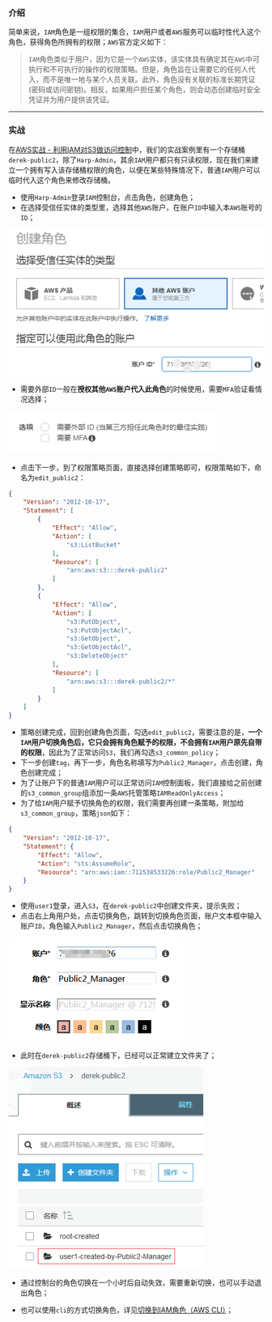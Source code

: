 ### **介绍**

简单来说，`IAM`角色是一组权限的集合，`IAM`用户或者`AWS`服务可以临时性代入这个角色，获得角色所拥有的权限；`AWS`官方定义如下：

> `IAM`角色类似于用户，因为它是一个`AWS`实体，该实体具有确定其在`AWS`中可执行和不可执行的操作的权限策略。但是，角色旨在让需要它的任何人代入，而不是唯一地与某个人员关联。此外，角色没有关联的标准长期凭证(密码或访问密钥)。相反，如果用户担任某个角色，则会动态创建临时安全凭证并为用户提供该凭证。

---

### **实战**

在[AWS实战 - 利用IAM对S3做访问控制][1]中，我们的实战案例里有一个存储桶`derek-public2`，除了`Harp-Admin`，其余`IAM`用户都只有只读权限，现在我们来建立一个拥有写入该存储桶权限的角色，以便在某些特殊情况下，普通`IAM`用户可以临时代入这个角色来修改存储桶。

  - 使用`Harp-Admin`登录`IAM`控制台，点击角色，创建角色；  
  - 在选择受信任实体的类型里，选择其他`AWS`账户，在账户`ID`中输入本`AWS`账号的`ID`；  

![创建角色](/static/images/7/7-1.png)

  - 需要外部`ID`一般在**授权其他`AWS`账户代入此角色**的时候使用，需要`MFA`验证看情况选择；  

![选项](/static/images/7/7-2.png)

  - 点击下一步，到了权限策略页面，直接选择创建策略即可，权限策略如下，命名为`edit_public2`：  
```json
{
    "Version": "2012-10-17",
    "Statement": [
        {
            "Effect": "Allow",
            "Action": [
                "s3:ListBucket"
            ],
            "Resource": [
                "arn:aws:s3:::derek-public2"
            ]
        },
        {
            "Effect": "Allow",
            "Action": [
                "s3:PutObject",
                "s3:PutObjectAcl",
                "s3:GetObject",
                "s3:GetObjectAcl",
                "s3:DeleteObject"
            ],
            "Resource": [
                "arn:aws:s3:::derek-public2/*"
            ]
        }
    ]
}
```
- 策略创建完成，回到创建角色页面，勾选`edit_public2`，需要注意的是，**一个`IAM`用户切换角色后，它只会拥有角色赋予的权限，不会拥有`IAM`用户原先自带的权限**，因此为了正常访问`S3`，我们再勾选`s3_common_policy`；  
- 下一步创建`tag`，再下一步，角色名称填写为`Public2_Manager`，点击创建，角色创建完成；  
- 为了让账户下的普通`IAM`用户可以正常访问`IAM`控制面板，我们直接给之前创建的`s3_common_group`组添加一条`AWS`托管策略`IAMReadOnlyAccess`；  
- 为了给`IAM`用户赋予切换角色的权限，我们需要再创建一条策略，附加给`s3_common_group`，策略`json`如下：  
```json
{
    "Version": "2012-10-17",
    "Statement": {
        "Effect": "Allow",
        "Action": "sts:AssumeRole",
        "Resource": "arn:aws:iam::712538533226:role/Public2_Manager"
    }
}
```
- 使用`user1`登录，进入`S3`，在`derek-public2`中创建文件夹，提示失败；  
- 点击右上角用户处，点击切换角色，跳转到切换角色页面，账户文本框中输入账户`ID`，角色输入`Public2_Manager`，然后点击切换角色；  

![切换角色](/static/images/7/7-3.png)

- 此时在`derek-public2`存储桶下，已经可以正常建立文件夹了；  

![创建文件夹](/static/images/7/7-4.png)

- 通过控制台的角色切换在一个小时后自动失效，需要重新切换，也可以手动退出角色；  
- 也可以使用`cli`的方式切换角色，详见[切换到IAM角色（AWS CLI）][2]；  


  [1]: https://harpsichord.cn/articles/5/
  [2]: https://docs.aws.amazon.com/zh_cn/IAM/latest/UserGuide/id_roles_use_switch-role-cli.html